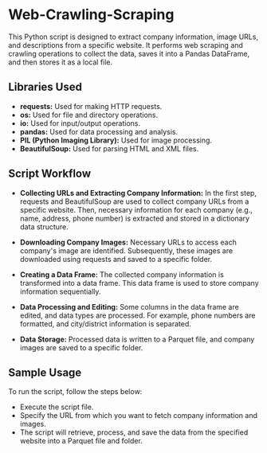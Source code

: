 # Web-Crawling-Scraping

This Python script is designed to extract company information, image URLs, and descriptions from a specific website. It performs web scraping and crawling operations to collect the data, saves it into a Pandas DataFrame, and then stores it as a local file.

## Libraries Used

+ **requests:** Used for making HTTP requests.
+ **os:** Used for file and directory operations.
+ **io:** Used for input/output operations.
+ **pandas:** Used for data processing and analysis.
+ **PIL (Python Imaging Library):** Used for image processing.
+ **BeautifulSoup:** Used for parsing HTML and XML files.

## Script Workflow

+ **Collecting URLs and Extracting Company Information:** In the first step, requests and BeautifulSoup are used to collect company URLs from a specific website. Then, necessary information for each company (e.g., name, address, phone number) is extracted and stored in a dictionary data structure.

+ **Downloading Company Images:** Necessary URLs to access each company's image are identified. Subsequently, these images are downloaded using requests and saved to a specific folder.

+ **Creating a Data Frame:** The collected company information is transformed into a data frame. This data frame is used to store company information sequentially.

+ **Data Processing and Editing:** Some columns in the data frame are edited, and data types are processed. For example, phone numbers are formatted, and city/district information is separated.

+ **Data Storage:** Processed data is written to a Parquet file, and company images are saved to a specific folder.

## Sample Usage

To run the script, follow the steps below:

+ Execute the script file.
+ Specify the URL from which you want to fetch company information and images.
+ The script will retrieve, process, and save the data from the specified website into a Parquet file and folder.
